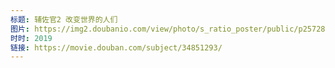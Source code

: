 ```yaml
---
标题: 辅佐官2 改变世界的人们
图片: https://img2.doubanio.com/view/photo/s_ratio_poster/public/p2572852221.jpg
时时: 2019
链接: https://movie.douban.com/subject/34851293/
---
```


